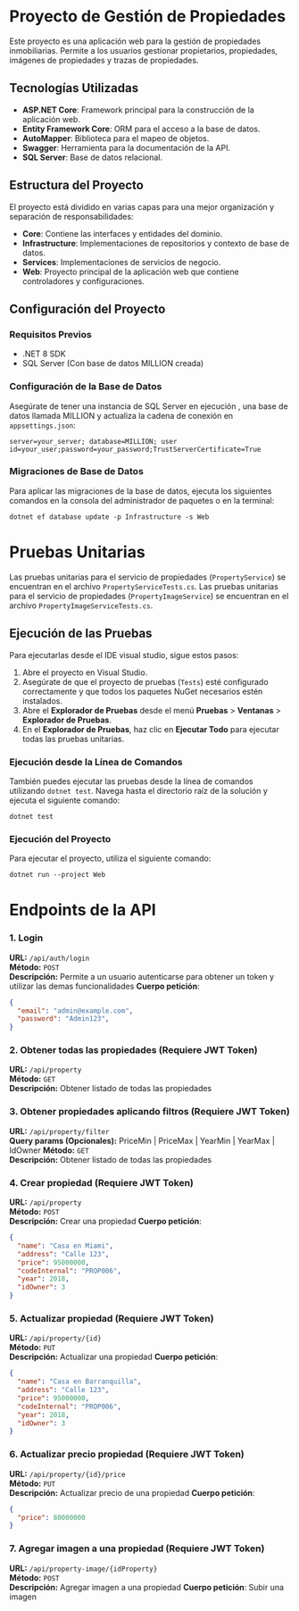 # Proyecto de Gestión de Propiedades

Este proyecto es una aplicación web para la gestión de propiedades inmobiliarias. Permite a los usuarios gestionar propietarios, propiedades, imágenes de propiedades y trazas de propiedades.

## Tecnologías Utilizadas

- **ASP.NET Core**: Framework principal para la construcción de la aplicación web.
- **Entity Framework Core**: ORM para el acceso a la base de datos.
- **AutoMapper**: Biblioteca para el mapeo de objetos.
- **Swagger**: Herramienta para la documentación de la API.
- **SQL Server**: Base de datos relacional.

## Estructura del Proyecto

El proyecto está dividido en varias capas para una mejor organización y separación de responsabilidades:

- **Core**: Contiene las interfaces y entidades del dominio.
- **Infrastructure**: Implementaciones de repositorios y contexto de base de datos.
- **Services**: Implementaciones de servicios de negocio.
- **Web**: Proyecto principal de la aplicación web que contiene controladores y configuraciones.

## Configuración del Proyecto

### Requisitos Previos

- .NET 8 SDK
- SQL Server (Con base de datos MILLION creada)

### Configuración de la Base de Datos

Asegúrate de tener una instancia de SQL Server en ejecución , una base de datos llamada MILLION y actualiza la cadena de conexión en `appsettings.json`:
~~~
server=your_server; database=MILLION; user id=your_user;password=your_password;TrustServerCertificate=True
~~~

### Migraciones de Base de Datos

Para aplicar las migraciones de la base de datos, ejecuta los siguientes comandos en la consola del administrador de paquetes o en la terminal:
~~~
dotnet ef database update -p Infrastructure -s Web
~~~
# Pruebas Unitarias
Las pruebas unitarias para el servicio de propiedades (`PropertyService`) se encuentran en el archivo `PropertyServiceTests.cs`. 
Las pruebas unitarias para el servicio de propiedades (`PropertyImageService`) se encuentran en el archivo `PropertyImageServiceTests.cs`. 

## Ejecución de las Pruebas

Para ejecutarlas desde el IDE visual studio, sigue estos pasos:

1. Abre el proyecto en Visual Studio.
2. Asegúrate de que el proyecto de pruebas (`Tests`) esté configurado correctamente y que todos los paquetes NuGet necesarios estén instalados.
3. Abre el **Explorador de Pruebas** desde el menú **Pruebas** > **Ventanas** > **Explorador de Pruebas**.
4. En el **Explorador de Pruebas**, haz clic en **Ejecutar Todo** para ejecutar todas las pruebas unitarias.

### Ejecución desde la Línea de Comandos

También puedes ejecutar las pruebas desde la línea de comandos utilizando `dotnet test`. Navega hasta el directorio raíz de la solución y ejecuta el siguiente comando:

~~~
dotnet test
~~~


### Ejecución del Proyecto

Para ejecutar el proyecto, utiliza el siguiente comando:
~~~
dotnet run --project Web
~~~
# Endpoints de la API
### 1. Login
**URL:** `/api/auth/login`  
**Método:** `POST`  
**Descripción:** Permite a un usuario autenticarse para obtener un token y utilizar las demas funcionalidades
**Cuerpo petición**: 
```json
{
  "email": "admin@example.com",
  "password": "Admin123",
}
```

### 2. Obtener todas las propiedades (Requiere JWT Token)
**URL:** `/api/property`  
**Método:** `GET`  
**Descripción:** Obtener listado de todas las propiedades

### 3. Obtener propiedades aplicando filtros (Requiere JWT Token)
**URL:** `/api/property/filter`  
**Query params (Opcionales):** PriceMin | PriceMax | YearMin | YearMax | IdOwner
**Método:** `GET`  
**Descripción:** Obtener listado de todas las propiedades

### 4. Crear propiedad (Requiere JWT Token)
**URL:** `/api/property`  
**Método:** `POST`  
**Descripción:** Crear una propiedad
**Cuerpo petición**: 
```json
{
  "name": "Casa en Miami",
  "address": "Calle 123",
  "price": 95000000,
  "codeInternal": "PROP006",
  "year": 2018,
  "idOwner": 3
}
```

### 5. Actualizar propiedad (Requiere JWT Token)
**URL:** `/api/property/{id}`  
**Método:** `PUT`  
**Descripción:** Actualizar una propiedad
**Cuerpo petición**: 
```json
{
  "name": "Casa en Barranquilla",
  "address": "Calle 123",
  "price": 95000000,
  "codeInternal": "PROP006",
  "year": 2018,
  "idOwner": 3
}
```

### 6. Actualizar precio propiedad (Requiere JWT Token)
**URL:** `/api/property/{id}/price`  
**Método:** `PUT`  
**Descripción:** Actualizar precio de una propiedad
**Cuerpo petición**: 
```json
{
  "price": 80000000
}
```

### 7. Agregar imagen a una propiedad (Requiere JWT Token)
**URL:** `/api/property-image/{idProperty}`  
**Método:** `POST`  
**Descripción:** Agregar imagen a una propiedad
**Cuerpo petición**: Subir una imagen